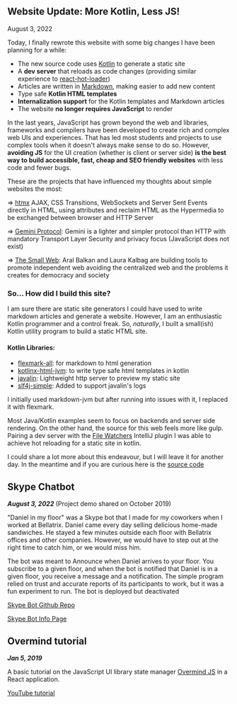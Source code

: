 <h2 id="website-update-more-kotlin-less-js">Website Update: More Kotlin, Less JS!</h2>

August 3, 2022

Today, I finally rewrote this website with some big changes I have been planning for a while:

* The new source code uses [Kotlin](https://kotlinlang.org/) to generate a static site
* A **dev server** that reloads as code changes (providing similar experience to [react-hot-loader](https://github.com/gaearon/react-hot-loader))
* Articles are written in [Markdown](https://www.markdownguide.org/), making easier to add new content
* Type safe **Kotlin HTML templates**
* **Internalization support** for the Kotlin templates and Markdown articles
* The website **no longer requires JavaScript** to render

In the last years, JavaScript has grown beyond the web and libraries, frameworks and compilers have been developed to create rich and complex web UIs and experiences.
That has led most students and projects to use complex tools when it doesn't always make sense to do so. However, **avoiding JS** for the UI creation (whether is client or server side) **is the best way to build accessible, fast, cheap and SEO friendly websites** with less code and fewer bugs.

These are the projects that have influenced my thoughts about simple websites the most:

=> [htmx](https://htmx.org/) AJAX, CSS Transitions, WebSockets and Server Sent Events directly in HTML, using attributes and reclaim HTML as the Hypermedia to be exchanged between browser and HTTP Server

=> [Gemini Protocol](https://gemini.circumlunar.space/): Gemini is a lighter and simpler protocol than HTTP with mandatory Transport Layer Security and privacy focus (JavaScript does not exist)

=> [The Small Web](https://ar.al/2020/08/07/what-is-the-small-web/): Aral Balkan and Laura Kalbag are building tools to promote independent web avoiding the centralized web and the problems it creates for democracy and society

### So... How did I build this site?

I am sure there are static site generators I could have used to write markdown articles and generate a website. However, I am an enthusiastic Kotlin programmer and a control freak.
So, *naturally*, I built a small(ish) Kotlin utility program to build a static HTML site.

#### Kotlin Libraries:

* [flexmark-all](https://github.com/vsch/flexmark-java): for markdown to html generation
* [kotlinx-html-jvm](https://github.com/Kotlin/kotlinx.html): to write type safe html templates in kotlin
* [javalin](https://github.com/javalin/javalin): Lightweight http server to preview my static site
* [slf4j-simple](https://mvnrepository.com/artifact/org.slf4j/slf4j-simple): Added to support javalin's logs

I initially used markdown-jvm but after running into issues with it, I replaced it with flexmark.

Most Java/Kotlin examples seem to focus on backends and server side rendering. On the other hand, the source for this web feels more like gulp. Pairing a dev server with the [File Watchers](https://www.jetbrains.com/help/idea/using-file-watchers.html) IntelliJ plugin I was able to achieve hot reloading for a static site in kotlin.

I could share a lot more about this endeavour, but I will leave it for another day. In the meantime and if you are curious here is the [source code](https://github.com/corlaez/web)

## Skype Chatbot

***August 3, 2022*** (Project demo shared on October 2019)

"Daniel in my floor" was a Skype bot that I made for my coworkers when I worked at Bellatrix. Daniel came every day selling delicious home-made sandwiches.
He stayed a few minutes outside each floor with Bellatrix offices and other companies. However, we would have to step out at the right time to catch him, or we would miss him.

The bot was meant to Announce when Daniel arrives to your floor. You subscribe to a given floor, and when the bot is notified that Daniel is in a given floor, you receive a message and a notification.
The simple program relied on trust and accurate reports of its participants to work, but it was a fun experiment to run. The bot is deployed but deactivated

[Skype Bot Github Repo](https://github.com/corlaez/df-bot)

[Skype Bot Info Page](https://github.com/corlaez/df-bot)

## Overmind tutorial

***Jan 5, 2019***

A basic tutorial on the JavaScript UI library state manager [Overmind JS](https://overmindjs.org/) in a React application.

[YouTube tutorial](https://www.youtube.com/watch?v=pe1F0-A-e8U)
